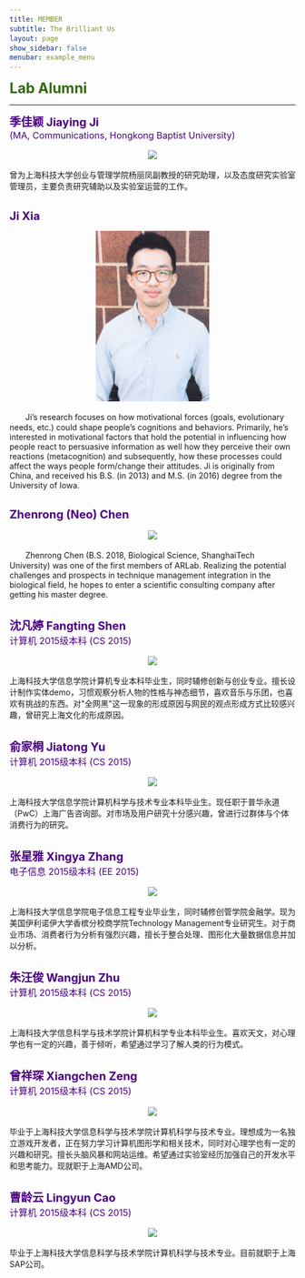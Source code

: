 ```yaml
---
title: MEMBER
subtitle: The Brilliant Us
layout: page
show_sidebar: false
menubar: example_menu
---
```


<b><span style="font-size: 25px !important; color: 	#326A11;">Lab Alumni</span></b>
<hr>

<b><span style="font-size: 20px !important; color: #4B0082;">季佳颖 Jiaying Ji<br></span></b>
<span style="font-size: 16px!important; color: #4B0082;">(MA, Communications, Hongkong Baptist University)</span><br>
<div align="center"><img src="https://ar-lab.cn/images-alumni/JiayingJi.jpg" width="200" align="center" /></div><br>
曾为上海科技大学创业与管理学院杨丽凤副教授的研究助理，以及态度研究实验室管理员，主要负责研究辅助以及实验室运营的工作。
<br><br>

<b><span style="font-size: 20px !important; color: #4B0082;">Ji Xia</span></b><br>
<div align="center"><img src="images_alumni/JiXia_Large.jpg" width="200" align="center" /></div><br>
　　Ji’s research focuses on how motivational forces (goals, evolutionary needs, etc.) could shape people’s cognitions and behaviors. Primarily, he’s interested in motivational factors that hold the potential in influencing how people react to persuasive information as well how they perceive their own reactions (metacognition) and subsequently, how these processes could affect the ways people form/change their attitudes. Ji is originally from China, and received his B.S. (in 2013) and M.S. (in 2016) degree from the University of Iowa.
<br><br>

<b><span style="font-size: 20px !important; color: #4B0082;">Zhenrong (Neo) Chen</span></b><br>
<div align="center"><img src="https://ar-lab.cn/images-alumni/ZhenrongChen.jpg" width="200" align="center" /></div><br>
　　Zhenrong Chen (B.S. 2018, Biological Science, ShanghaiTech University) was one of the first members of ARLab. Realizing the potential challenges and prospects in technique management integration in the biological field, he hopes to enter a scientific consulting company after getting his master degree. 
<br><br>

<b><span style="font-size: 20px !important; color: #4B0082;">沈凡婷 Fangting Shen</span></b><br>
<span style="font-size: 16px !important; color: #4B0082;">计算机 2015级本科 (CS 2015)</span><br>
<div align="center"><img src="https://ar-lab.cn/images-alumni/FantingShen.jpg" width="200" align="center" /></div><br>
上海科技大学信息学院计算机专业本科毕业生，同时辅修创新与创业专业。擅长设计制作实体demo，习惯观察分析人物的性格与神态细节，喜欢音乐与乐团，也喜欢有挑战的东西。对"全网黑"这一现象的形成原因与网民的观点形成方式比较感兴趣，曾研究上海文化的形成原因。
<br><br>

<b><span style="font-size: 20px !important; color: #4B0082;">俞家桐 Jiatong Yu</span></b><br>
<span style="font-size: 16px !important; color: #4B0082;">计算机 2015级本科 (CS 2015)</span><br>
<div align="center"><img src="https://ar-lab.cn/images-alumni/JiatongYu.jpg" width="200" align="center" /></div><br>
上海科技大学信息学院计算机科学与技术专业本科毕业生。现任职于普华永道（PwC）上海广告咨询部。对市场及用户研究十分感兴趣，曾进行过群体与个体消费行为的研究。
<br><br>

<b><span style="font-size: 20px !important; color: #4B0082;">张星雅 Xingya Zhang</span></b><br>
<span style="font-size: 16px !important; color: #4B0082;">电子信息 2015级本科 (EE 2015)</span><br>
<div align="center"><img src="https://ar-lab.cn/images-alumni/XingyaZhang.jpg" width="200" align="center" /></div><br>
上海科技大学信息学院电子信息工程专业毕业生，同时辅修创管学院金融学。现为美国伊利诺伊大学香槟分校商学院Technology Management专业研究生。对于商业市场、消费者行为分析有强烈兴趣，擅长于整合处理、图形化大量数据信息并加以分析。
<br><br>

<b><span style="font-size: 20px !important; color: #4B0082;">朱汪俊 Wangjun Zhu</span></b><br>
<span style="font-size: 16px !important; color: #4B0082;">计算机 2015级本科 (CS 2015)</span><br>
<div align="center"><img src="https://ar-lab.cn/images-alumni/WangjunZhu.jpg" width="200" align="center" /></div><br>
上海科技大学信息科学与技术学院计算机科学专业本科毕业生。喜欢天文，对心理学也有一定的兴趣，善于倾听，希望通过学习了解人类的行为模式。
<br><br>

<b><span style="font-size: 20px !important; color: #4B0082;">曾祥琛 Xiangchen Zeng</span></b><br>
<span style="font-size: 16px !important; color: #4B0082;">计算机 2015级本科 (CS 2015)</span><br>
<div align="center"><img src="https://ar-lab.cn/images-alumni/XiangchenZeng.jpg" width="200" align="center" /></div><br>
毕业于上海科技大学信息科学与技术学院计算机科学与技术专业。理想成为一名独立游戏开发者，正在努力学习计算机图形学和相关技术，同时对心理学也有一定的兴趣和研究。擅长头脑风暴和网站运维。希望通过实验室经历加强自己的开发水平和思考能力。现就职于上海AMD公司。
<br><br>

<b><span style="font-size: 20px !important; color: #4B0082;">曹龄云 Lingyun Cao</span></b><br>
<span style="font-size: 16px !important; color: #4B0082;">计算机 2015级本科 (CS 2015)</span><br>
<div align="center"><img src="https://ar-lab.cn/images-alumni/CaolingYun.png" width="200" align="center" /></div><br>
毕业于上海科技大学信息科学与技术学院计算机科学与技术专业。目前就职于上海SAP公司。
<br><br>





